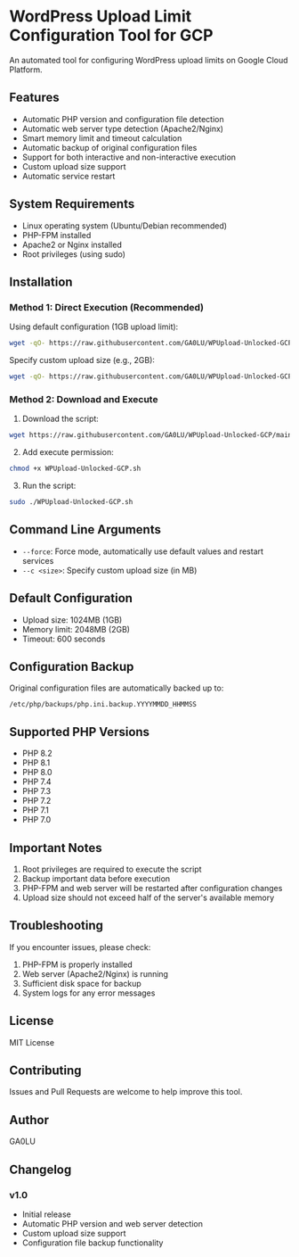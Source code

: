 # WordPress Upload Limit Configuration Tool for GCP

An automated tool for configuring WordPress upload limits on Google Cloud Platform.

## Features

- Automatic PHP version and configuration file detection
- Automatic web server type detection (Apache2/Nginx)
- Smart memory limit and timeout calculation
- Automatic backup of original configuration files
- Support for both interactive and non-interactive execution
- Custom upload size support
- Automatic service restart

## System Requirements

- Linux operating system (Ubuntu/Debian recommended)
- PHP-FPM installed
- Apache2 or Nginx installed
- Root privileges (using sudo)

## Installation

### Method 1: Direct Execution (Recommended)

Using default configuration (1GB upload limit):
```bash
wget -qO- https://raw.githubusercontent.com/GA0LU/WPUpload-Unlocked-GCP/main/WPUpload-Unlocked-GCP.sh | sudo bash
```

Specify custom upload size (e.g., 2GB):
```bash
wget -qO- https://raw.githubusercontent.com/GA0LU/WPUpload-Unlocked-GCP/main/WPUpload-Unlocked-GCP.sh | sudo bash -s -- --c 2048
```

### Method 2: Download and Execute

1. Download the script:
```bash
wget https://raw.githubusercontent.com/GA0LU/WPUpload-Unlocked-GCP/main/WPUpload-Unlocked-GCP.sh
```

2. Add execute permission:
```bash
chmod +x WPUpload-Unlocked-GCP.sh
```

3. Run the script:
```bash
sudo ./WPUpload-Unlocked-GCP.sh
```

## Command Line Arguments

- `--force`: Force mode, automatically use default values and restart services
- `--c <size>`: Specify custom upload size (in MB)

## Default Configuration

- Upload size: 1024MB (1GB)
- Memory limit: 2048MB (2GB)
- Timeout: 600 seconds

## Configuration Backup

Original configuration files are automatically backed up to:
```
/etc/php/backups/php.ini.backup.YYYYMMDD_HHMMSS
```

## Supported PHP Versions

- PHP 8.2
- PHP 8.1
- PHP 8.0
- PHP 7.4
- PHP 7.3
- PHP 7.2
- PHP 7.1
- PHP 7.0

## Important Notes

1. Root privileges are required to execute the script
2. Backup important data before execution
3. PHP-FPM and web server will be restarted after configuration changes
4. Upload size should not exceed half of the server's available memory

## Troubleshooting

If you encounter issues, please check:

1. PHP-FPM is properly installed
2. Web server (Apache2/Nginx) is running
3. Sufficient disk space for backup
4. System logs for any error messages

## License

MIT License

## Contributing

Issues and Pull Requests are welcome to help improve this tool.

## Author

GA0LU

## Changelog

### v1.0
- Initial release
- Automatic PHP version and web server detection
- Custom upload size support
- Configuration file backup functionality 
